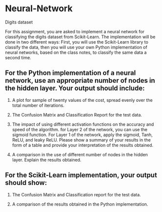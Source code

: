 # Neural-Network
Digits dataset

For this assignment, you are asked to implement a neural
network for classifying the digits dataset from Scikit-Learn. The
implementation will be done in two different ways: First, you will use the
Scikit-Learn library to classify the data, then you will use your own Python
implementation of neural networks, based on the class notes, to classify the
same data a second time.


## For the Python implementation of a neural network, use an appropriate number of nodes in the hidden layer. Your output should include:



1) A plot for sample of twenty values of the cost,
spread evenly over the total number of iterations. 



2) The Confusion Matrix and Classification Report for the test data.



3) The impact of using different activation
functions on the accuracy and speed of the algorithm. for Layer 2 of the
network, you can use the sigmoid function. For Layer 1 of the network, apply
the sigmoid, Tanh, ReLU, and leaky ReLU. Please show a summary of your results
in the form of a table and provide your interpretation of the results
obtained.  



4) A comparison in the use of different number of
nodes in the hidden layer. Explain the results obtained.



## For the Scikit-Learn implementation, your output should show:



1) The Confusion Matrix and Classification report
for the test data.



2) A comparison of the results obtained in the
Python implementation.
